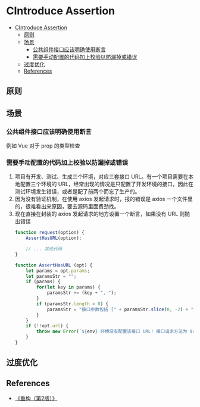 # CIntroduce Assertion




<!-- TOC -->

- [CIntroduce Assertion](#cintroduce-assertion)
    - [原则](#原则)
    - [场景](#场景)
        - [公共组件接口应该明确使用断言](#公共组件接口应该明确使用断言)
        - [需要手动配置的代码加上校验以防漏掉或错误](#需要手动配置的代码加上校验以防漏掉或错误)
    - [过度优化](#过度优化)
    - [References](#references)

<!-- /TOC -->


## 原则


## 场景
### 公共组件接口应该明确使用断言
例如 Vue 对于 prop 的类型检查

### 需要手动配置的代码加上校验以防漏掉或错误
1. 项目有开发、测试、生成三个环境，对应三套接口 URL。有一个项目需要在本地配置三个环境的 URL，经常出现的情况是只配置了开发环境的接口，因此在测试环境发生错误，或者是配了前两个而忘了生产的。
2. 因为没有验证机制，在使用 axios 发起请求时，报的错误是 axios 一个文件里的，很难看出来原因，要去源码里面费劲找。
3. 现在直接在封装的 axios 发起请求的地方设置一个断言，如果没有 URL 则抛出错误
    ```js
    function request(option) {
        AssertHasURL(option);

        // ... 其他代码
    }

    function AssertHasURL (opt) {
        let params = opt.params;
        let paramsStr = "";
        if (params) {
            for(let key in params) {
                paramsStr += (key + ", ");
            }
            if (paramsStr.length > 0) {
                paramsStr = "接口参数包括 [" + paramsStr.slice(0, -2) + "]。"
            }
        }
        if (!!opt.url) {
            throw new Error(`${env} 环境没有配置该接口 URL! 接口请求方法为 ${opt.method}。${paramsStr}`);
        }
    }
    ```


## 过度优化


## References
* [《重构（第2版）》](https://book.douban.com/subject/33400354/)
